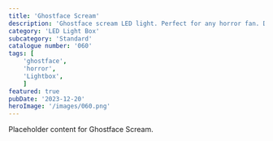 ```yaml
---
title: 'Ghostface Scream'
description: 'Ghostface scream LED light. Perfect for any horror fan. Different options available, one with lots of blood. one with a little blood and one with no blood.'
category: 'LED Light Box'
subcategory: 'Standard'
catalogue number: '060'
tags: [
    'ghostface', 
    'horror',
    'Lightbox', 
    ]
featured: true
pubDate: '2023-12-20'
heroImage: '/images/060.png'
---
```


Placeholder content for Ghostface Scream.
